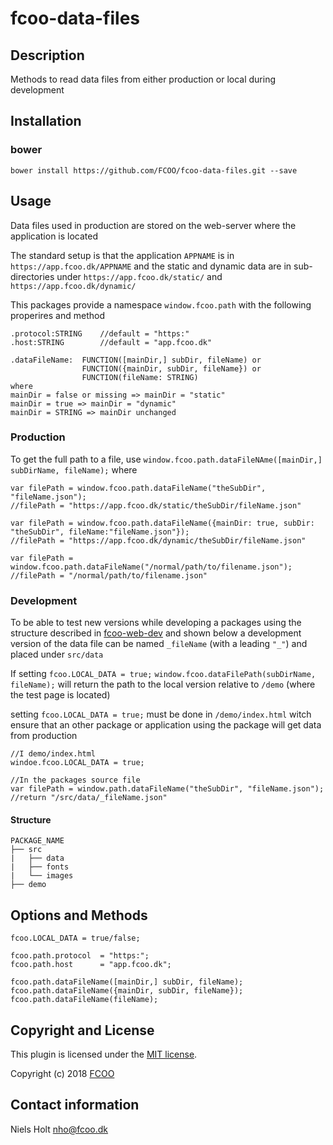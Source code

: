 # fcoo-data-files



## Description
Methods to read data files from either production or local during development

## Installation
### bower
`bower install https://github.com/FCOO/fcoo-data-files.git --save`

## Usage

Data files used in production are stored on the web-server where the application is located

The standard setup is that the application `APPNAME` is in `https://app.fcoo.dk/APPNAME` and the static and dynamic data are in sub-directories under `https://app.fcoo.dk/static/` and `https://app.fcoo.dk/dynamic/`

This packages provide a namespace `window.fcoo.path` with the following properires and method

	.protocol:STRING 	//default = "https:"
    .host:STRING 		//default = "app.fcoo.dk"
	
    .dataFileName: 	FUNCTION([mainDir,] subDir, fileName) or
					FUNCTION({mainDir, subDir, fileName}) or
					FUNCTION(fileName: STRING)
	where 	
	mainDir = false or missing => mainDir = "static" 
	mainDir = true => mainDir = "dynamic" 
	mainDir = STRING => mainDir unchanged 
 

### Production

	
To get the full path to a file, use `window.fcoo.path.dataFileNAme([mainDir,] subDirName, fileName);` where
 

    var filePath = window.fcoo.path.dataFileName("theSubDir", "fileName.json"); 
	//filePath = "https://app.fcoo.dk/static/theSubDir/fileName.json"
    
    var filePath = window.fcoo.path.dataFileName({mainDir: true, subDir: "theSubDir", fileName:"fileName.json"}); 
	//filePath = "https://app.fcoo.dk/dynamic/theSubDir/fileName.json"
    
    var filePath = window.fcoo.path.dataFileName("/normal/path/to/filename.json"); 
	//filePath = "/normal/path/to/filename.json"


### Development
To be able to test new versions while developing a packages using the structure described in [fcoo-web-dev](https://github.com/FCOO/fcoo-web-dev) and shown below a development version of the data file can be named `_fileName` (with a leading `"_"`) and placed under `src/data`

If setting `fcoo.LOCAL_DATA = true;` `window.fcoo.dataFilePath(subDirName, fileName);` will return the path to the local version relative to `/demo` (where the test page is located)

setting `fcoo.LOCAL_DATA = true;` must be done in `/demo/index.html` witch ensure that an other package or application using the package will get data from production
    
    //I demo/index.html
    windoe.fcoo.LOCAL_DATA = true;

    //In the packages source file
    var filePath = window.path.dataFileName("theSubDir", "fileName.json"); //return "/src/data/_fileName.json"

#### Structure 
    PACKAGE_NAME
    ├── src
    |   ├── data
    |   ├── fonts
    |   └── images
    ├── demo


## Options and Methods
    fcoo.LOCAL_DATA = true/false; 
	
	fcoo.path.protocol 	= "https:";
    fcoo.path.host	    = "app.fcoo.dk";
	
    fcoo.path.dataFileName([mainDir,] subDir, fileName);
    fcoo.path.dataFileName({mainDir, subDir, fileName});
    fcoo.path.dataFileName(fileName);



## Copyright and License
This plugin is licensed under the [MIT license](https://github.com/FCOO/fcoo-data-files/LICENSE).

Copyright (c) 2018 [FCOO](https://github.com/FCOO)

## Contact information

Niels Holt nho@fcoo.dk
